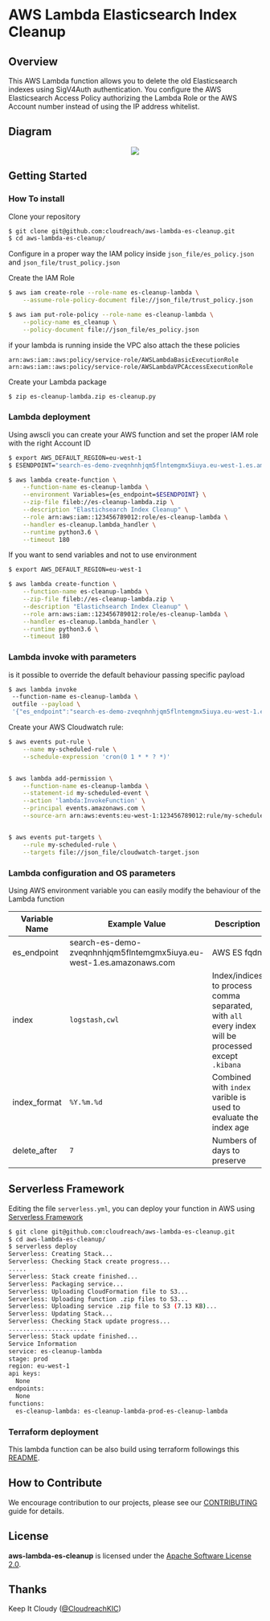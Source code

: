 # AWS Lambda Elasticsearch Index Cleanup

## Overview
This AWS Lambda function allows you to delete the old Elasticsearch indexes using SigV4Auth authentication. You configure the AWS Elasticsearch Access Policy authorizing the Lambda Role or the AWS Account number instead of using the IP address whitelist.

## Diagram

<p align="center">
  <img src="diagram.png">
</p>



## Getting Started
### How To install

Clone your repository

```bash
$ git clone git@github.com:cloudreach/aws-lambda-es-cleanup.git
$ cd aws-lambda-es-cleanup/
```

Configure in a proper way the IAM policy inside `json_file/es_policy.json` and `json_file/trust_policy.json`

Create the IAM Role

```bash
$ aws iam create-role --role-name es-cleanup-lambda \
	--assume-role-policy-document file://json_file/trust_policy.json

```

```bash
$ aws iam put-role-policy --role-name es-cleanup-lambda \
    --policy-name es_cleanup \
    --policy-document file://json_file/es_policy.json
```


if your lambda is running inside the VPC also attach the these policies


```
arn:aws:iam::aws:policy/service-role/AWSLambdaBasicExecutionRole
arn:aws:iam::aws:policy/service-role/AWSLambdaVPCAccessExecutionRole
````


Create your Lambda package

```bash
$ zip es-cleanup-lambda.zip es-cleanup.py
```



### Lambda deployment
Using awscli you can create your AWS function and set the proper IAM role with the right Account ID

```bash
$ export AWS_DEFAULT_REGION=eu-west-1
$ ESENDPOINT="search-es-demo-zveqnhnhjqm5flntemgmx5iuya.eu-west-1.es.amazonaws.com" #ES endpoint

$ aws lambda create-function \
	--function-name es-cleanup-lambda \
	--environment Variables={es_endpoint=$ESENDPOINT} \
	--zip-file fileb://es-cleanup-lambda.zip \
	--description "Elastichsearch Index Cleanup" \
	--role arn:aws:iam::123456789012:role/es-cleanup-lambda \
	--handler es-cleanup.lambda_handler \
	--runtime python3.6 \
	--timeout 180
```

If you want to send variables and not to use environment
```bash
$ export AWS_DEFAULT_REGION=eu-west-1

$ aws lambda create-function \
	--function-name es-cleanup-lambda \
	--zip-file fileb://es-cleanup-lambda.zip \
	--description "Elastichsearch Index Cleanup" \
	--role arn:aws:iam::123456789012:role/es-cleanup-lambda \
	--handler es-cleanup.lambda_handler \
	--runtime python3.6 \
	--timeout 180
```

### Lambda invoke with parameters
is it possible to override the default behaviour passing specific payload

```bash
$ aws lambda invoke
 --function-name es-cleanup-lambda \
 outfile --payload \
 '{"es_endpoint":"search-es-demo-zveqnhnhjqm5flntemgmx5iuya.eu-west-1.es.amazonaws.com"}'
```

Create your AWS Cloudwatch rule:

```bash
$ aws events put-rule \
	--name my-scheduled-rule \
	--schedule-expression 'cron(0 1 * * ? *)'


$ aws lambda add-permission \
	--function-name es-cleanup-lambda \
	--statement-id my-scheduled-event \
	--action 'lambda:InvokeFunction' \
	--principal events.amazonaws.com \
	--source-arn arn:aws:events:eu-west-1:123456789012:rule/my-scheduled-rule    


$ aws events put-targets \
	--rule my-scheduled-rule \
	--targets file://json_file/cloudwatch-target.json
```

### Lambda configuration and OS parameters

Using AWS environment variable you can easily modify the behaviour of the Lambda function

| Variable Name | Example Value | Description | Default Value | Required |
| --- | --- | --- | --- |  --- |
| es_endpoint | search-es-demo-zveqnhnhjqm5flntemgmx5iuya.eu-west-1.es.amazonaws.com  | AWS ES fqdn | `None` | True |
| index |  `logstash,cwl` | Index/indices to process comma separated, with `all` every index will be processed except `.kibana` | `all` | False |
| index_format  | `%Y.%m.%d` | Combined with `index` varible is used to evaluate the index age | `%Y.%m.%d` |  False |
| delete_after | `7` | Numbers of days to preserve | `15` |  False |

## Serverless Framework

Editing the file `serverless.yml`, you can deploy your function in AWS using [Serverless Framework](https://serverless.com/framework/docs/providers/aws/cli-reference/)

```bash
$ git clone git@github.com:cloudreach/aws-lambda-es-cleanup.git
$ cd aws-lambda-es-cleanup/
$ serverless deploy
Serverless: Creating Stack...
Serverless: Checking Stack create progress...
.....
Serverless: Stack create finished...
Serverless: Packaging service...
Serverless: Uploading CloudFormation file to S3...
Serverless: Uploading function .zip files to S3...
Serverless: Uploading service .zip file to S3 (7.13 KB)...
Serverless: Updating Stack...
Serverless: Checking Stack update progress...
......................
Serverless: Stack update finished...
Service Information
service: es-cleanup-lambda
stage: prod
region: eu-west-1
api keys:
  None
endpoints:
  None
functions:
  es-cleanup-lambda: es-cleanup-lambda-prod-es-cleanup-lambda
```

### Terraform deployment

This lambda function can be also build using terraform followings this [README](terraform/README.md).

## How to Contribute

We encourage contribution to our projects, please see our [CONTRIBUTING](CONTRIBUTING.md) guide for details.


## License

**aws-lambda-es-cleanup** is licensed under the [Apache Software License 2.0](LICENSE.md).

## Thanks

Keep It Cloudy ([@CloudreachKIC](https://twitter.com/cloudreachkic))
